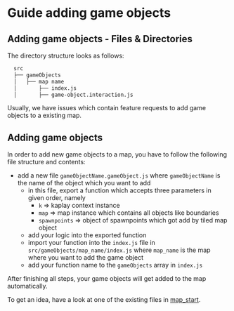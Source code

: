 # Guide adding game objects

## Adding game objects - Files & Directories

The directory structure looks as follows:

```md
  src
  ├── gameObjects
  │   ├── map name
  │       ├── index.js
  │       ├── game-object.interaction.js
```

Usually, we have issues which contain feature requests to add game objects to a existing map.

## Adding game objects

In order to add new game objects to a map, you have to follow the following file structure and contents:

- add a new file `gameObjectName.gameObject.js` where `gameObjectName` is the name of the object which you want to add
  - in this file, export a function which accepts three parameters in given order, namely
      - `k` => kaplay context instance
      - `map` => map instance which contains all objects like boundaries
      - `spawnpoints` => object of spawnpoints which got add by tiled map object
  - add your logic into the exported function
  - import your function into the `index.js` file in `src/gameObjects/map_name/index.js` where `map_name` is the map where you want to add the game object
  - add your function name to the `gameObjects` array in `index.js`

After finishing all steps, your game objects will get added to the map automatically.

To get an idea, have a look at one of the existing files in [map_start](./src/gameObjects/map_start/).
